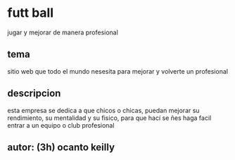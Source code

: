 # futt ball
jugar y mejorar de manera profesional

## tema 
sitio web que todo el mundo nesesita
para mejorar y volverte un profesional 

## descripcion 
esta empresa se dedica a que chicos o chicas,
 puedan mejorar su rendimiento, su mentalidad y su fisico,
para que hací se ñes haga facil entrar a un equipo o club profesional

## autor: (3h) ocanto keilly 